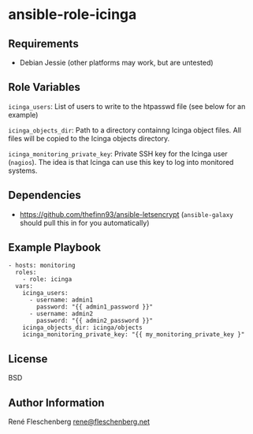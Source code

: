 ansible-role-icinga
===================

Requirements
------------

* Debian Jessie (other platforms may work, but are untested)

Role Variables
--------------

`icinga_users`:
List of users to write to the htpasswd file (see below for an example)

`icinga_objects_dir`:
Path to a directory containng Icinga object files. All files will be copied to
the Icinga objects directory.

`icinga_monitoring_private_key`:
Private SSH key for the Icinga user (`nagios`). The idea is that Icinga can use
this key to log into monitored systems.


Dependencies
------------

* https://github.com/thefinn93/ansible-letsencrypt
  (`ansible-galaxy` should pull this in for you automatically)

Example Playbook
----------------

    - hosts: monitoring
      roles:
        - role: icinga
      vars:
        icinga_users:
          - username: admin1
            password: "{{ admin1_password }}"
          - username: admin2
            password: "{{ admin2_password }}"
        icinga_objects_dir: icinga/objects
        icinga_monitoring_private_key: "{{ my_monitoring_private_key }"

License
-------

BSD

Author Information
------------------

René Fleschenberg <rene@fleschenberg.net>
